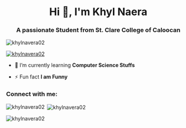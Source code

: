 
<h1 align="center">Hi 👋, I'm Khyl Naera</h1>
<h3 align="center">A passionate Student from St. Clare College of Caloocan</h3>


<p align="left"> <img src="https://komarev.com/ghpvc/?username=khylnavera02&label=Profile%20views&color=0e75b6&style=flat" alt="khylnavera02" /> </p>

<p align="left"> <a href="https://github.com/ryo-ma/github-profile-trophy"><img src="https://github-profile-trophy.vercel.app/?username=khylnavera02" alt="khylnavera02" /></a> </p>

- 🌱 I’m currently learning **Computer Science Stuffs**

- ⚡ Fun fact **I am Funny**

<h3 align="left">Connect with me:</h3>
<p align="left">
</p>

<p><img align="left" src="https://github-readme-stats.vercel.app/api/top-langs?username=khylnavera02&show_icons=true&locale=en&layout=compact" alt="khylnavera02" /></p>

<p>&nbsp;<img align="center" src="https://github-readme-stats.vercel.app/api?username=khylnavera02&show_icons=true&locale=en" alt="khylnavera02" /></p>

<p><img align="center" src="https://github-readme-streak-stats.herokuapp.com/?user=khylnavera02&" alt="khylnavera02" /></p>
